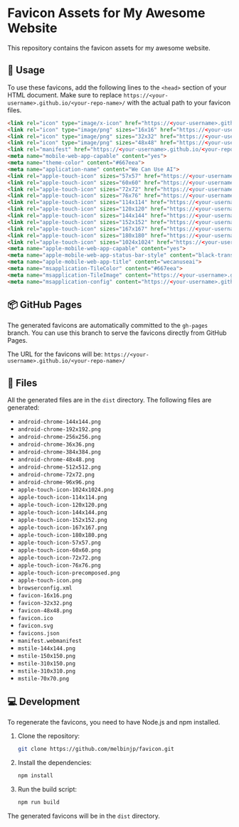 # Favicon Assets for My Awesome Website

This repository contains the favicon assets for my awesome website.

## 🚀 Usage

To use these favicons, add the following lines to the `<head>` section of your HTML document. Make sure to replace `https://<your-username>.github.io/<your-repo-name>/` with the actual path to your favicon files.

```html
<link rel="icon" type="image/x-icon" href="https://<your-username>.github.io/<your-repo-name>/favicon.ico">
<link rel="icon" type="image/png" sizes="16x16" href="https://<your-username>.github.io/<your-repo-name>/favicon-16x16.png">
<link rel="icon" type="image/png" sizes="32x32" href="https://<your-username>.github.io/<your-repo-name>/favicon-32x32.png">
<link rel="icon" type="image/png" sizes="48x48" href="https://<your-username>.github.io/<your-repo-name>/favicon-48x48.png">
<link rel="manifest" href="https://<your-username>.github.io/<your-repo-name>/manifest.webmanifest">
<meta name="mobile-web-app-capable" content="yes">
<meta name="theme-color" content="#667eea">
<meta name="application-name" content="We Can Use AI">
<link rel="apple-touch-icon" sizes="57x57" href="https://<your-username>.github.io/<your-repo-name>/apple-touch-icon-57x57.png">
<link rel="apple-touch-icon" sizes="60x60" href="https://<your-username>.github.io/<your-repo-name>/apple-touch-icon-60x60.png">
<link rel="apple-touch-icon" sizes="72x72" href="https://<your-username>.github.io/<your-repo-name>/apple-touch-icon-72x72.png">
<link rel="apple-touch-icon" sizes="76x76" href="https://<your-username>.github.io/<your-repo-name>/apple-touch-icon-76x76.png">
<link rel="apple-touch-icon" sizes="114x114" href="https://<your-username>.github.io/<your-repo-name>/apple-touch-icon-114x114.png">
<link rel="apple-touch-icon" sizes="120x120" href="https://<your-username>.github.io/<your-repo-name>/apple-touch-icon-120x120.png">
<link rel="apple-touch-icon" sizes="144x144" href="https://<your-username>.github.io/<your-repo-name>/apple-touch-icon-144x144.png">
<link rel="apple-touch-icon" sizes="152x152" href="https://<your-username>.github.io/<your-repo-name>/apple-touch-icon-152x152.png">
<link rel="apple-touch-icon" sizes="167x167" href="https://<your-username>.github.io/<your-repo-name>/apple-touch-icon-167x167.png">
<link rel="apple-touch-icon" sizes="180x180" href="https://<your-username>.github.io/<your-repo-name>/apple-touch-icon-180x180.png">
<link rel="apple-touch-icon" sizes="1024x1024" href="https://<your-username>.github.io/<your-repo-name>/apple-touch-icon-1024x1024.png">
<meta name="apple-mobile-web-app-capable" content="yes">
<meta name="apple-mobile-web-app-status-bar-style" content="black-translucent">
<meta name="apple-mobile-web-app-title" content="wecanuseai">
<meta name="msapplication-TileColor" content="#667eea">
<meta name="msapplication-TileImage" content="https://<your-username>.github.io/<your-repo-name>/mstile-144x144.png">
<meta name="msapplication-config" content="https://<your-username>.github.io/<your-repo-name>/browserconfig.xml">
```

## 📦 GitHub Pages

The generated favicons are automatically committed to the `gh-pages` branch. You can use this branch to serve the favicons directly from GitHub Pages.

The URL for the favicons will be: `https://<your-username>.github.io/<your-repo-name>/`

## 📁 Files

All the generated files are in the `dist` directory. The following files are generated:

- `android-chrome-144x144.png`
- `android-chrome-192x192.png`
- `android-chrome-256x256.png`
- `android-chrome-36x36.png`
- `android-chrome-384x384.png`
- `android-chrome-48x48.png`
- `android-chrome-512x512.png`
- `android-chrome-72x72.png`
- `android-chrome-96x96.png`
- `apple-touch-icon-1024x1024.png`
- `apple-touch-icon-114x114.png`
- `apple-touch-icon-120x120.png`
- `apple-touch-icon-144x144.png`
- `apple-touch-icon-152x152.png`
- `apple-touch-icon-167x167.png`
- `apple-touch-icon-180x180.png`
- `apple-touch-icon-57x57.png`
- `apple-touch-icon-60x60.png`
- `apple-touch-icon-72x72.png`
- `apple-touch-icon-76x76.png`
- `apple-touch-icon-precomposed.png`
- `apple-touch-icon.png`
- `browserconfig.xml`
- `favicon-16x16.png`
- `favicon-32x32.png`
- `favicon-48x48.png`
- `favicon.ico`
- `favicon.svg`
- `favicons.json`
- `manifest.webmanifest`
- `mstile-144x144.png`
- `mstile-150x150.png`
- `mstile-310x150.png`
- `mstile-310x310.png`
- `mstile-70x70.png`

## 💻 Development

To regenerate the favicons, you need to have Node.js and npm installed.

1.  Clone the repository:
    ```bash
    git clone https://github.com/melbinjp/favicon.git
    ```
2.  Install the dependencies:
    ```bash
    npm install
    ```
3.  Run the build script:
    ```bash
    npm run build
    ```

The generated favicons will be in the `dist` directory.
